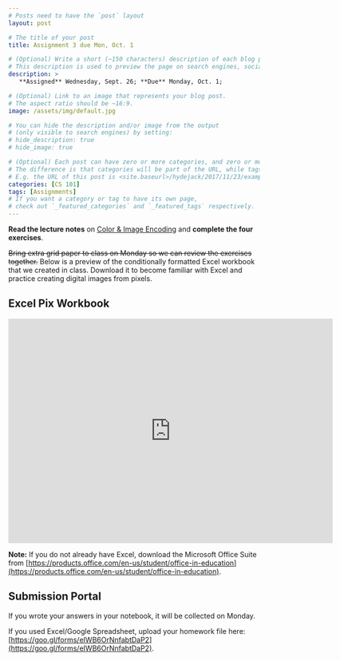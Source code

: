 ```yaml
---
# Posts need to have the `post` layout
layout: post

# The title of your post
title: Assignment 3 due Mon, Oct. 1

# (Optional) Write a short (~150 characters) description of each blog post.
# This description is used to preview the page on search engines, social media, etc.
description: >
   **Assigned** Wednesday, Sept. 26; **Due** Monday, Oct. 1;

# (Optional) Link to an image that represents your blog post.
# The aspect ratio should be ~16:9.
image: /assets/img/default.jpg

# You can hide the description and/or image from the output
# (only visible to search engines) by setting:
# hide_description: true
# hide_image: true

# (Optional) Each post can have zero or more categories, and zero or more tags.
# The difference is that categories will be part of the URL, while tags will not.
# E.g. the URL of this post is <site.baseurl>/hydejack/2017/11/23/example-content/
categories: [CS 101]
tags: [Assignments]
# If you want a category or tag to have its own page,
# check out `_featured_categories` and `_featured_tags` respectively.
---
```

**Read the lecture notes** on [Color & Image Encoding](https://ramnauth.github.io/cs%20101/2018/09/24/image-encoding/) and **complete the four exercises**. 

~~Bring extra grid paper to class on Monday so we can review the exercises together.~~ Below is a preview of the conditionally formatted Excel workbook that we created in class. Download it to become familiar with Excel and practice creating digital images from pixels.

## Excel Pix Workbook

<iframe width="650" height="450" frameborder="0" scrolling="no" src="https://bths-my.sharepoint.com/personal/rramnauth2220_bths_edu/_layouts/15/Doc.aspx?sourcedoc={feb92ef8-2062-4888-ba57-62479a738bfc}&action=embedview&wdAllowInteractivity=False&ActiveCell='Home'!B4&wdDownloadButton=True&wdInConfigurator=True"></iframe>

**Note:** If you do not already have Excel, download the Microsoft Office Suite from [https://products.office.com/en-us/student/office-in-education](https://products.office.com/en-us/student/office-in-education).

## Submission Portal

If you wrote your answers in your notebook, it will be collected on Monday. 

If you used Excel/Google Spreadsheet, upload your homework file here: [https://goo.gl/forms/eIWB6OrNnfabtDaP2](https://goo.gl/forms/eIWB6OrNnfabtDaP2). 